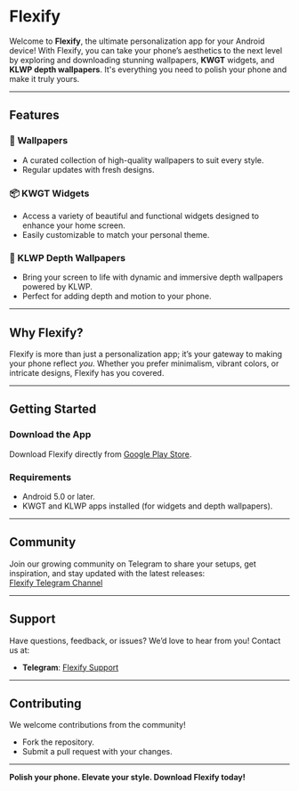 # Flexify  

Welcome to **Flexify**, the ultimate personalization app for your Android device! With Flexify, you can take your phone’s aesthetics to the next level by exploring and downloading stunning wallpapers, **KWGT** widgets, and **KLWP depth wallpapers**. It's everything you need to polish your phone and make it truly yours.  

---

## Features  

### 🎨 Wallpapers  
- A curated collection of high-quality wallpapers to suit every style.  
- Regular updates with fresh designs.  

### 📦 KWGT Widgets  
- Access a variety of beautiful and functional widgets designed to enhance your home screen.  
- Easily customizable to match your personal theme.  

### 🌌 KLWP Depth Wallpapers  
- Bring your screen to life with dynamic and immersive depth wallpapers powered by KLWP.  
- Perfect for adding depth and motion to your phone.  

---

## Why Flexify?  
Flexify is more than just a personalization app; it’s your gateway to making your phone reflect *you*. Whether you prefer minimalism, vibrant colors, or intricate designs, Flexify has you covered.  

---

## Getting Started  

### Download the App  
Download Flexify directly from [Google Play Store](https://play.google.com/store/apps/details?id=com.maymanxineffable.flexify).  

### Requirements  
- Android 5.0 or later.  
- KWGT and KLWP apps installed (for widgets and depth wallpapers).  

---

## Community  
Join our growing community on Telegram to share your setups, get inspiration, and stay updated with the latest releases:  
[Flexify Telegram Channel](https://t.me/Flexify_updates)  

---

## Support  
Have questions, feedback, or issues? We’d love to hear from you! Contact us at:  
- **Telegram**: [Flexify Support](https://t.me/Flexify_discussion)  

---

## Contributing  
We welcome contributions from the community!  
- Fork the repository.  
- Submit a pull request with your changes.

---

**Polish your phone. Elevate your style. Download Flexify today!**
